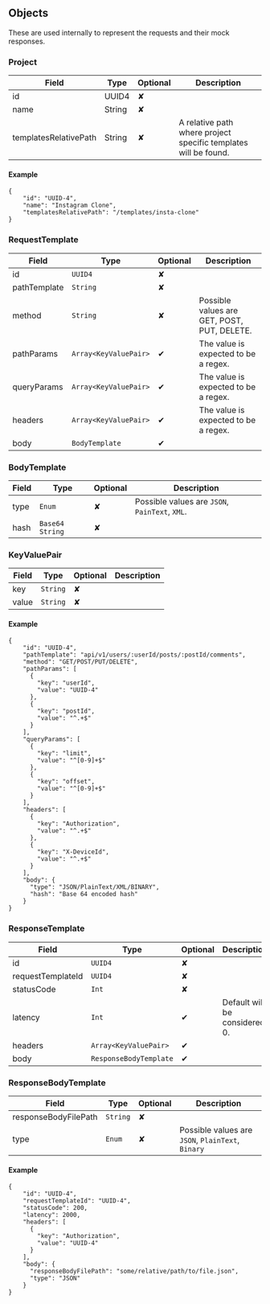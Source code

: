 ## Objects

These are used internally to represent the requests and their mock responses.

### Project
| Field | Type | Optional | Description |
|--|--| -- | -- |
| id | UUID4 |✘|
| name | String |✘|
| templatesRelativePath | String |✘ | A relative path where project specific templates will be found. |

#### Example
```
{
    "id": "UUID-4",
    "name": "Instagram Clone",
    "templatesRelativePath": "/templates/insta-clone"
}
```

### RequestTemplate

| Field | Type | Optional | Description |
|--|--| -- | -- |
| id | `UUID4` |✘|
|pathTemplate| `String` | ✘ ||
|method | `String` | ✘ | Possible values are GET, POST, PUT, DELETE.
|pathParams | `Array<KeyValuePair>` | ✔ | The value is expected to be a regex. | 
|queryParams | `Array<KeyValuePair>` | ✔ | The value is expected to be a regex. |
|headers | `Array<KeyValuePair>` | ✔ | The value is expected to be a regex. |
|body | `BodyTemplate` | ✔ | |

### BodyTemplate

| Field | Type | Optional | Description |
|--|--| -- | -- |
| type | `Enum` |✘| Possible values are `JSON`, `PainText`, `XML`.
|hash| `Base64 String` |✘| |

### KeyValuePair
| Field | Type | Optional | Description |
|--|--| -- | -- |
|key|`String`|✘| |
|value|`String`|✘| |

#### Example 
```
{
    "id": "UUID-4",
    "pathTemplate": "api/v1/users/:userId/posts/:postId/comments",
    "method": "GET/POST/PUT/DELETE",
    "pathParams": [
      {
        "key": "userId",
        "value": "UUID-4"
      },
      {
        "key": "postId",
        "value": "^.+$"
      }
    ],
    "queryParams": [
      {
        "key": "limit",
        "value": "^[0-9]+$"
      },
      {
        "key": "offset",
        "value": "^[0-9]+$"
      }
    ],
    "headers": [
      {
        "key": "Authorization",
        "value": "^.+$"
      },
      {
        "key": "X-DeviceId",
        "value": "^.+$"
      }
    ],
    "body": {
      "type": "JSON/PlainText/XML/BINARY",
      "hash": "Base 64 encoded hash"
    }
}
```

### ResponseTemplate

| Field | Type | Optional | Description |
|--|--| -- | -- |
|id|`UUID4`|✘| |
|requestTemplateId|`UUID4`|✘| |
|statusCode| `Int`|✘ ||
|latency|`Int`|✔| Default will be considered 0.|
|headers| `Array<KeyValuePair>`|✔|
|body|`ResponseBodyTemplate`| ✔ |

### ResponseBodyTemplate
| Field | Type | Optional | Description |
|--|--| -- | -- |
|responseBodyFilePath|`String`|✘| |
|type|`Enum`|✘| Possible values are `JSON`, `PlainText`, `Binary`|

#### Example
```
{
    "id": "UUID-4",
    "requestTemplateId": "UUID-4",
    "statusCode": 200,
    "latency": 2000,
    "headers": [
      {
        "key": "Authorization",
        "value": "UUID-4"
      }
    ],
    "body": {
      "responseBodyFilePath": "some/relative/path/to/file.json",
      "type": "JSON"
    }
}
```
